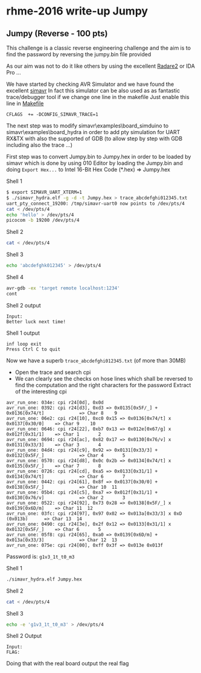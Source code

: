 # rhme-2016 write-up Jumpy

<a name="jumpy"></a>
## Jumpy (Reverse - 100 pts)

This challenge is a classic reverse engineering challenge and the aim is to find the password by reversing the jumpy.bin file provided

As our aim was not to do it like others by using the excellent [Radare2](https://github.com/radare/radare2) or IDA Pro ...

We have started by checking AVR Simulator and we have found the excellent [simavr](https://github.com/buserror/simavr)
In fact this simulator can be also used as as fantastic trace/debugger tool if we change one line in the makefile
Just enable this line in [Makefile](https://github.com/buserror/simavr/blob/master/Makefile)
```
CFLAGS	+= -DCONFIG_SIMAVR_TRACE=1
```

The next step was to modify simavr\examples\board_simduino to simavr\examples\board_hydra in order to add pty simulation for UART RX&TX with also the supported of GDB (to allow step by step with GDB including also the trace ...)

First step was to convert Jumpy.bin to Jumpy.hex in order to be loaded by simavr which is done by using 010 Editor by loading the Jumpy.bin and doing `Export Hex...` to Intel 16-Bit Hex Code (*.hex) => Jumpy.hex

Shell 1
```bash 
$ export SIMAVR_UART_XTERM=1
$ ./simavr_hydra.elf -g -d -t Jumpy.hex > trace_abcdefghi012345.txt
uart_pty_connect_19200: /tmp/simavr-uart0 now points to /dev/pts/4
cat < /dev/pts/4
echo 'hello' > /dev/pts/4
picocom -b 19200 /dev/pts/4
```

Shell 2
```bash 
cat < /dev/pts/4
```

Shell 3
```bash 
echo 'abcdefghk012345' > /dev/pts/4
```

Shell 4
```bash 
avr-gdb -ex 'target remote localhost:1234' 
cont
```

Shell 2 output
```
Input: 
Better luck next time!
```

Shell 1 output
```
inf loop exit
Press Ctrl C to quit
```

Now we have a superb `trace_abcdefghi012345.txt` (of more than 30MB)
* Open the trace and search cpi 
* We can clearly see the checks on hose lines which shall be reversed to find the computation and the right characters for the password
Extract of the interesting cpi
```text
avr_run_one: 034e: cpi r24[0d], 0x0d
avr_run_one: 0392: cpi r24[d3], 0xd3 => 0x0135[0x5F/_] + 0x0136[0x74/t]				=> Char 8	 9	
avr_run_one: 06e2: cpi r24[10], 0xc0 0x15 => 0x0136[0x74/t] x 0x0137[0x30/0]	=> Char 9	 10
avr_run_one: 0646: cpi r24[22], 0xb7 0x13 => 0x012e[0x67/g] x 0x012f[0x31/1]	=> Char 1		2	
avr_run_one: 0694: cpi r24[ac], 0x82 0x17 => 0x0130[0x76/v] x 0x0131[0x33/3]	=> Char 3		4	
avr_run_one: 04d4: cpi r24[c9], 0x92 => 0x0131[0x33/3] + 0x0132[0x5F/_]				=> Char 4		5	
avr_run_one: 0570: cpi r24[d8], 0x0c 0x2b => 0x0134[0x74/t] x 0x0135[0x5F/_]	=> Char 7		8	
avr_run_one: 0726: cpi r24[cd], 0xa5 => 0x0133[0x31/1] + 0x0134[0x74/t]				=> Char 6		7	
avr_run_one: 0442: cpi r24[61], 0x8f => 0x0137[0x30/0] + 0x0138[0x5F/_] 			=> Char 10	11
avr_run_one: 05b4: cpi r24[c5], 0xa7 => 0x012f[0x31/1] + 0x0130[0x76/v]				=> Char 2		3	
avr_run_one: 0522: cpi r24[92], 0x73 0x28 => 0x0138[0x5F/_] x 0x0139[0x6D/m]	=> Char 11	12
avr_run_one: 03fc: cpi r24[97], 0x97 0x02 => 0x013a[0x33/3] x 0xD (0x013b)		=> Char 13	14
avr_run_one: 0490: cpi r24[3e], 0x2f 0x12 => 0x0133[0x31/1] x 0x0132[0x5F/_]	=> Char 6		5	
avr_run_one: 05f8: cpi r24[65], 0xa0 => 0x0139[0x6D/m] + 0x013a[0x33/3]				=> Char 12	13
avr_run_one: 075e: cpi r24[00], 0xff 0x3f => 0x013e 0x013f
```
Password is: `g1v3_1t_t0_m3`

Shell 1
```bash 
./simavr_hydra.elf Jumpy.hex
```

Shell 2
```bash 
cat < /dev/pts/4
```

Shell 3
```bash 
echo -e 'g1v3_1t_t0_m3' > /dev/pts/4
```

Shell 2 Output 
```
Input: 
FLAG:
```

Doing that with the real board output the real flag
